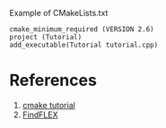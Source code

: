 
Example of CMakeLists.txt
```
cmake_minimum_required (VERSION 2.6)
project (Tutorial)
add_executable(Tutorial tutorial.cpp)
```

# References
1. [cmake tutorial](https://cmake.org/cmake-tutorial/)
2. [FindFLEX](https://cmake.org/cmake/help/v3.0/module/FindFLEX.html)
